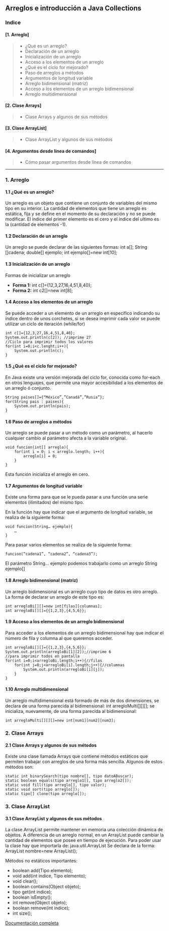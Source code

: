 ## Arreglos e introducción a Java Collections

### Indice

#### [1. Arreglo]
>* ¿Qué es un arreglo?
>* Declaración de un arreglo
>* Inicialización de un arreglo
>* Acceso a los elementos de un arreglo
>* ¿Qué es el ciclo for mejorado?
>* Paso de arreglos a métodos
>* Argumentos de longitud variable
>* Arreglo bidimensional (matriz)
>* Acceso a los elementos de un arreglo bidimensional
>* Arreglo multidimensional

#### [2. Clase Arrays]
>* Clase Arrays y algunos de sus métodos

#### [3. Clase ArrayList]
>* Clase ArrayList y algunos de sus métodos

#### [4. Argumentos desde línea de comandos]

>* Cómo pasar argumentos desde línea de comandos
- - - -
### 1. Arreglo
#### 1.1 ¿Qué es un arreglo?
Un arreglo es un objeto que contiene un conjunto de variables del mismo tipo en su interior.
La cantidad de elementos que tiene un arreglo es estática, fija y se define en el momento de su declaración y no se puede modificar.
El índice del primer elemento es el cero y el indice del ultimo es la (cantidad de elementos -1).

#### 1.2 Declaración de un arreglo
Un arreglo se puede declarar de las siguientes formas:
	int a[];
	String []cadena;
	double[] ejemplo;
	int ejemplo[]=new int[10];

#### 1.3 Inicialización de un arreglo
Formas de inicializar un arreglo
* **Forma 1:** 		int c[]={12,3,27,16,4,51,8,40};
* **Forma 2:** 		int c2[]=new int[8];

#### 1.4 Acceso a los elementos de un arreglo
Se puede acceder a un elemento de un arreglo en específico indicando su índice dentro de unos corchetes, si se desea imprimir cada valor se puede utilizar un ciclo de iteración (while/for)

	int c[]={12,3,27,16,4,51,8,40};
	System.out.println(c[2]); //imprime 27
	//Ciclo para imprimir todos los valores
	for(int i=0;i<c.lenght;i++){
		System.out.println(c);
	}

#### 1.5 ¿Qué es el ciclo for mejorado?
En Java existe una versión mejorada del ciclo for, conocida como for-each en otros lenguajes, que permite una mayor accesibilidad a los elementos de un arreglo ó conjunto.

	String paises[]={“México”,”Canadá”,”Rusia”};
	for(String pais : paises){
		System.out.println(pais);
	}

#### 1.6 Paso de arreglos a métodos
Un arreglo se puede pasar a un método como un parámetro, al hacerlo cualquier cambio al parámetro afecta a la variable original.

	void funcion(int[] arreglo){
		for(int i = 0; i < arreglo.length; i++){
			arreglo[i] = 0;
		}
	}

Esta función inicializa el arreglo en cero.

#### 1.7 Argumentos de longitud variable
Existe una forma para que se le pueda pasar a una función una serie elementos (ilimitados) del mismo tipo. 

En la función hay que indicar que el argumento de longitud variable, se realiza de la siguiente forma:

	void funcion(String… ejemplo){
		…
	}

Para pasar varios elementos se realiza de la siguiente forma:

	funcion(“cadena1”, “cadena2”, “cadena3”);

El parámetro String… ejemplo podemos trabajarlo como un arreglo String ejemplo[]

#### 1.8 Arreglo bidimensional (matriz) 
Un arreglo bidimensional es un arreglo cuyo tipo de datos es otro arreglo.
La forma de declarar un arreglo de este tipo es:

	int arregloBi[][]=new int[filas][columnas];
	int arregloBi[][]={{1,2,3},{4,5,6}};

#### 1.9 Acceso a los elementos de un arreglo bidimensional

Para acceder a los elementos de un arreglo bidimensional hay que indicar el número de fila y columna al que queremos acceder.

	int arregloBi[][]={{1,2,3},{4,5,6}};
	System.out.println(arregloBi[1][2]);//imprime 6
	//para imprimir todos en pantalla
	for(int i=0;i<arregloBi.length;i++){//filas
		for(int j=0;j<arregloBi[i].length;j++){//columnas
			System.out.println(arregloBi[i][j]);
		}
	}

#### 1.10 Arreglo multidimensional

Un arreglo multidimensional está formado de más de dos dimensiones, se declara de una forma parecida al bidimensional:
	int arregloMulti[][][];
se inicializa, nuevamente, de una forma parecida al bidimensional:

	int arregloMulti[][][]=new int[num1][num2][num3];

### 2. Clase Arrays
#### 2.1 Clase Arrays y algunos de sus métodos

Existe una clase llamada Arrays que contiene métodos estáticos que permiten trabajar con arreglos de una forma más sencilla. Algunos de estos métodos son:

	static int binarySearch(tipo nombre[], tipo datoABuscar);
	static boolean equals(tipo arreglo1[], tipo arreglo2[]);
	static void fill(tipo arreglo[], tipo valor);
	static void sort(tipo arreglo[]);
	static tipo[] clone(tipo arreglo[]);

### 3. Clase ArrayList
#### 3.1 Clase ArrayList y algunos de sus métodos

La clase ArrayList permite mantener en memoria una colección dinámica de objetos. A diferencia de un arreglo normal, en un ArrayList puede cambiar la cantidad de elementos que posee en tiempo de ejecución.
Para poder usar la clase hay que importarla de:
	java.util.ArrayList
Se declara de la forma:
	ArrayList<Clase> nombre=new ArrayList<Clase>();

Métodos no estáticos importantes:
* boolean add(Tipo elemento);
* void add(int indice, Tipo elemento);
* void clear();
* boolean contains(Object objeto);
* tipo get(int indice);
* boolean isEmpty();
* int remove(Object objeto);
* boolean remove(int indice);
* int size();

[Documentación completa](https://docs.oracle.com/javase/8/docs/api/java/util/ArrayList.html)